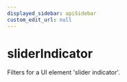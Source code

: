 ```yaml
---
displayed_sidebar: apiSidebar
custom_edit_url: null
---
```

# sliderIndicator

Filters for a UI element 'slider indicator'.

